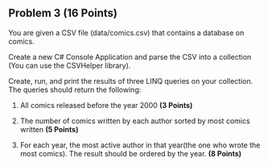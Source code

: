 ## Problem 3 (16 Points)
You are given a CSV file (data/comics.csv) that contains a database on comics.

Create a new C# Console Application and parse the CSV into a collection (You can use the CSVHelper library).

Create, run, and print the results of three LINQ queries on your collection. The queries should return the following:

1. All comics released before the year 2000 **(3 Points)**

2. The number of comics written by each author sorted by most comics written **(5 Points)**

3. For each year, the most active author in that year(the one who wrote the most comics). The result should be ordered by the year. **(8 Points)**
